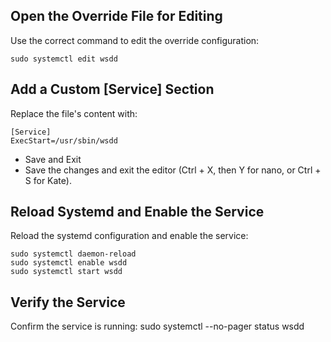 ## Open the Override File for Editing

Use the correct command to edit the override configuration:

    sudo systemctl edit wsdd

## Add a Custom [Service] Section

Replace the file's content with:

    [Service]
    ExecStart=/usr/sbin/wsdd

- Save and Exit
- Save the changes and exit the editor (Ctrl + X, then Y for nano, or Ctrl + S for Kate).

## Reload Systemd and Enable the Service

Reload the systemd configuration and enable the service:

    sudo systemctl daemon-reload
    sudo systemctl enable wsdd
    sudo systemctl start wsdd

## Verify the Service

Confirm the service is running:
    sudo systemctl --no-pager status wsdd

